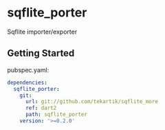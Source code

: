 # sqflite_porter

Sqflite importer/exporter

## Getting Started

pubspec.yaml:

````yaml
dependencies:
  sqflite_porter:
    git:
      url: git://github.com/tekartik/sqflite_more
      ref: dart2
      path: sqflite_porter
    version: '>=0.2.0'
````
